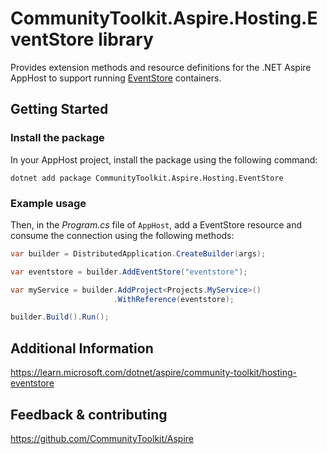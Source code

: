 # CommunityToolkit.Aspire.Hosting.EventStore library

Provides extension methods and resource definitions for the .NET Aspire AppHost to support running [EventStore](https://www.eventstore.com) containers.

## Getting Started

### Install the package

In your AppHost project, install the package using the following command:

```dotnetcli
dotnet add package CommunityToolkit.Aspire.Hosting.EventStore
```

### Example usage

Then, in the _Program.cs_ file of `AppHost`, add a EventStore resource and consume the connection using the following methods:

```csharp
var builder = DistributedApplication.CreateBuilder(args);

var eventstore = builder.AddEventStore("eventstore");

var myService = builder.AddProject<Projects.MyService>()
                       .WithReference(eventstore);

builder.Build().Run();
```

## Additional Information

https://learn.microsoft.com/dotnet/aspire/community-toolkit/hosting-eventstore

## Feedback & contributing

https://github.com/CommunityToolkit/Aspire

